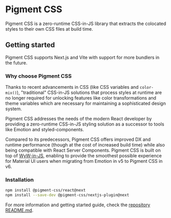 # Pigment CSS

Pigment CSS is a zero-runtime CSS-in-JS library that extracts the colocated styles to their own CSS files at build time.

## Getting started

Pigment CSS supports Next.js and Vite with support for more bundlers in the future.

### Why choose Pigment CSS

Thanks to recent advancements in CSS (like CSS variables and `color-mix()`), "traditional" CSS-in-JS solutions that process styles at runtime are no longer required for unlocking features like color transformations and theme variables which are necessary for maintaining a sophisticated design system.

Pigment CSS addresses the needs of the modern React developer by providing a zero-runtime CSS-in-JS styling solution as a successor to tools like Emotion and styled-components.

Compared to its predecessors, Pigment CSS offers improved DX and runtime performance (though at the cost of increased build time) while also being compatible with React Server Components.
Pigment CSS is built on top of [WyW-in-JS](https://wyw-in-js.dev/), enabling to provide the smoothest possible experience for Material UI users when migrating from Emotion in v5 to Pigment CSS in v6.

### Installation

```bash
npm install @pigment-css/react@next
npm install --save-dev @pigment-css/nextjs-plugin@next
```
<!-- Replace this with the documentation link once it is available. -->
For more information and getting started guide, check the [repository README.md](https://github.com/mui/pigment-css).

